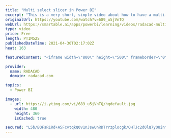 ```yaml
---
title: "Multi select slicer in Power BI"
excerpt: "This is a very short, simple video about how to have a multi-select slicer in Power BI. Power BI slicer is in fact multi-select by default, however, there is a very small option that if you set it, makes it even easier to use, let’s talk about it. read my article about this here: https://radacad.com/multi-select-slicer-in-power-bi"
originalUrl: https://youtube.com/watch?v=689_u5jVnTQ
webUrl: https://smartable.ai/apps/powerbi/learning/videos/radacad-multi-select-slicer-in-power-bi/
type: video
price: Free
length: PT1M52S
publishedDateTime: 2021-04-30T02:17:02Z
heat: 163

featuredContent: "<iframe width=\"800\" height=\"500\" frameborder=\"0\" src=\"https://www.youtube.com/embed/689_u5jVnTQ\" allow=\"accelerometer; autoplay; encrypted-media; gyroscope; picture-in-picture\" allowfullscreen></iframe>"

provider:
  name: RADACAD
  domain: radacad.com

topics:
  - Power BI

images:
  - url: https://i.ytimg.com/vi/689_u5jVnTQ/hqdefault.jpg
    width: 480
    height: 360
    isCached: true

secured: "L5b/BQFsR1Rd+A5FcvtqkQ0v1nJswUnRDTrrzplocgk/OHTJc2dOlQ7yOUinf8nfM5WzrG43V/hfJ6LBGmWmhIUiResdxTE+AQ0a4homKNKnEQYYmMOjlr2Xd0HH7HCXPqPypHPoBKE7qialNZE+9CNymiow+IQTMkm6p3OjMs81pqx+fj17FcHrCQskIfAyXxomT3UzRcn2ywBD4MibKBqUbH7Zg2wde0JVi3NoKSmF+Vt/jfTe1lqTwoZyBlJtuiIcBj4P5oBm3Mwt4MeqQmkcUmcGOpzF4mbBkKToFriX47WmXwGKS5iMpQ5fkjP/TFGe8vXb1IrBU+Hm679xFlJWPcWzq6HyDjAj7OWMXhXSManFEXoqz6RlQ7Nc+MbwGaPbW6W2TFcUqDc5VwI3gQ==;/24iWneMk5I8R/oc0p79EA=="
---
```


